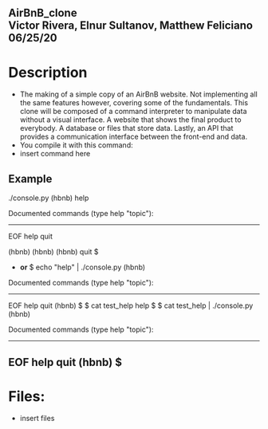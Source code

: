 **AirBnB_clone**\
Victor Rivera, Elnur Sultanov, Matthew Feliciano\
06/25/20
---

# Description
- The making of a simple copy of an AirBnB website. Not implementing all the same features however, covering some of the fundamentals. This clone will be composed of a command interpreter to manipulate data without a visual interface. A website that shows the final product to everybody. A database or files that store data. Lastly, an API that provides a communication interface between the front-end and data.
- You compile it with this command: 
- insert command here
## Example
./console.py
(hbnb) help

Documented commands (type help "topic"):
_______________________________________
EOF  help  quit

(hbnb) 
(hbnb) 
(hbnb) quit
$
- __or__
$ echo "help" | ./console.py
(hbnb)

Documented commands (type help "topic"):
_______________________________________
EOF  help  quit
(hbnb) 
$
$ cat test_help
help
$
$ cat test_help | ./console.py
(hbnb)

Documented commands (type help "topic"):
_______________________________________
EOF  help  quit
(hbnb) 
$
---
# Files:
- insert files